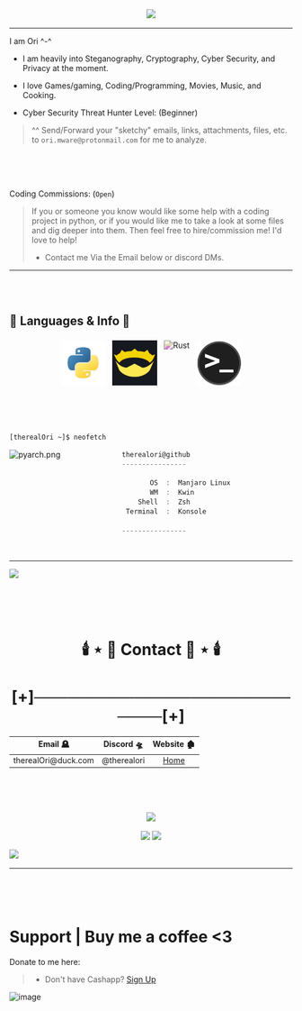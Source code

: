 <div id="header" align="center">
  <img src="https://github.com/therealOri/therealOri/assets/45724082/f7730307-756a-4d23-98f2-72b316fe9cd8.gif" width="600"/>
</div>

__ __

I am Ori ^-^

- I am heavily into Steganography, Cryptography, Cyber Security, and Privacy at the moment.

- I love Games/gaming, Coding/Programming, Movies, Music, and Cooking.

- Cyber Security Threat Hunter Level: (Beginner)
> ^^ Send/Forward your "sketchy" emails, links, attachments, files, etc. to `ori.mware@protonmail.com` for me to analyze.

<br />
<br />
<br />

Coding Commissions: (`Open`)
> If you or someone you know would like some help with a coding project in python, or if you would like me to take a look at some files and dig deeper into them. Then feel free to hire/commission me! I'd love to help!
> - Contact me Via the Email below or discord DMs.
__ __

<br />
<br />

## 👻 Languages & Info 🎃

<p align="center">
  <img src="https://raw.githubusercontent.com/github/explore/80688e429a7d4ef2fca1e82350fe8e3517d3494d/topics/python/python.png" alt="Python" height="80" style="vertical-align:top; margin:4px">
  <img src="https://raw.githubusercontent.com/github/explore/80688e429a7d4ef2fca1e82350fe8e3517d3494d/topics/nim/nim.png" alt="Nim" height="80" style="vertical-align:top; margin:4px">
  <img src="https://github.com/therealOri/therealOri/assets/45724082/65ef4b4e-1fba-4932-a35d-bf78f112a52f" alt="Rust" height="80" style="filter: hue-rotate(190deg); vertical-align:top; margin:4px">
  <img src="https://raw.githubusercontent.com/github/explore/80688e429a7d4ef2fca1e82350fe8e3517d3494d/topics/terminal/terminal.png" alt="Shell/Bash" height="80" style="filter: hue-rotate(190deg); vertical-align:top; margin:4px">
</p>

<br>
<br>
<br>


```bash
[therealOri ~]$ neofetch
```

<img align="left" src="https://user-images.githubusercontent.com/45724082/133650932-ef134e6f-3bbe-4dd9-92d6-098a14cba5d3.png" alt="pyarch.png" width="200" />

```csharp
therealori@github
----------------

       OS  :  Manjaro Linux
       WM  :  Kwin
    Shell  :  Zsh
 Terminal  :  Konsole

----------------
```

<br />

__ __

![](https://komarev.com/ghpvc/?username=therealOri&color=blueviolet&style-plastic)


<br>
<br>
<br>


<h1 align="center">🕯️ ⋆ 🎃 Contact 🎃 ⋆ 🕯️</h1>
<h1 align="center">[+]───────────────────────────[+]</h1>
<p align="center">
	<table align="center">
	    <thead>
	        <tr>
	            <th align="center">Email 🪦</th>
	            <th align="center">Discord 🛸</th>
		    <th align="center">Website 🏚️</th>
	        </tr>
	    </thead>
	    <tbody>
	        <tr>
	            <td align="left">therealOri@duck.com</td>
	            <td align="right">@therealori</td>
		    <td align="center"><a href="https://therealori.tk" target="_blank">Home</a></td></td>
	        </tr>
	    </tbody>
	</table align="center">
</p>

<br>
<br>
<br>

<div align="center">

![](https://github-readme-stats.vercel.app/api/top-langs/?username=therealOri&exclude_repo=Aang&layout=compact&hide_border=true&theme=radical)

![](https://github-readme-streak-stats.herokuapp.com/?user=therealOri&count_private=false&show_icons=true&theme=radical&hide_border=true&hide_title=true) ![](https://github-readme-stats.vercel.app/api?username=therealOri&theme=radical&hide_border=true)

</div>

![](https://hit.yhype.me/github/profile?user_id=45724082)

__ __


<br>
<br>
<br>


# Support  |  Buy me a coffee <3
Donate to me here:
> - Don't have Cashapp? [Sign Up](https://cash.app/app/TKWGCRT)

![image](https://user-images.githubusercontent.com/45724082/158000721-33c00c3e-68bb-4ee3-a2ae-aefa549cfb33.png)

